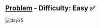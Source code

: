 [Problem](https://www.hackerrank.com/challenges/30-running-time-and-complexity/problem) - Difficulty: Easy :white_check_mark:
---

![day25](https://user-images.githubusercontent.com/44196434/160231411-43be2ef4-7a08-4a8e-94a7-1d0d0febebf2.png)
